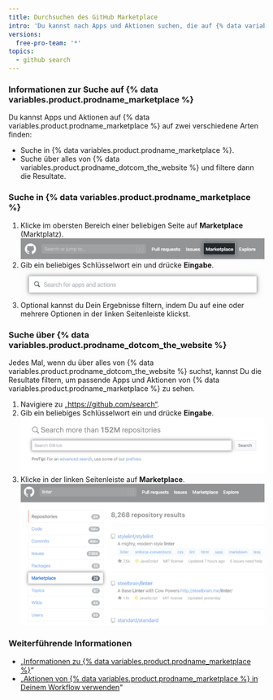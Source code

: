 ```yaml
---
title: Durchsuchen des GitHub Marketplace
intro: 'Du kannst nach Apps und Aktionen suchen, die auf {% data variables.product.prodname_marketplace %} verfügbar sind.'
versions:
  free-pro-team: '*'
topics:
  - github search
---
```


### Informationen zur Suche auf {% data variables.product.prodname_marketplace %}

Du kannst Apps und Aktionen auf {% data variables.product.prodname_marketplace %} auf zwei verschiedene Arten finden:

- Suche in {% data variables.product.prodname_marketplace %}.
- Suche über alles von {% data variables.product.prodname_dotcom_the_website %} und filtere dann die Resultate.

### Suche in {% data variables.product.prodname_marketplace %}

1. Klicke im obersten Bereich einer beliebigen Seite auf **Marketplace** (Marktplatz). ![Link zu Marketplace](/assets/images/help/search/marketplace-link.png)
2. Gib ein beliebiges Schlüsselwort ein und drücke **Eingabe**. ![Suche nach Linter auf{% data variables.product.prodname_marketplace %}](/assets/images/help/search/marketplace-apps-and-actions-search-field.png)
3. Optional kannst du Dein Ergebnisse filtern, indem Du auf eine oder mehrere Optionen in der linken Seitenleiste klickst.

### Suche über {% data variables.product.prodname_dotcom_the_website %}

Jedes Mal, wenn du über alles von {% data variables.product.prodname_dotcom_the_website %} suchst, kannst Du die Resultate filtern, um passende Apps und Aktionen von {% data variables.product.prodname_marketplace %} zu sehen.

1. Navigiere zu „https://github.com/search“.
2. Gib ein beliebiges Schlüsselwort ein und drücke **Eingabe**. ![Suchfeld](/assets/images/help/search/search-field.png)
3. Klicke in der linken Seitenleiste auf **Marketplace**. ![Suchergebnisse für Linter mit hervorgehobener Option "Marketplace-Seitenmenü"](/assets/images/help/search/marketplace-left-side-navigation.png)

### Weiterführende Informationen

- „[Informationen zu {% data variables.product.prodname_marketplace %}](/github/customizing-your-github-workflow/about-github-marketplace)“
- „[Aktionen von {% data variables.product.prodname_marketplace %} in Deinem Workflow verwenden](/actions/automating-your-workflow-with-github-actions/using-actions-from-github-marketplace-in-your-workflow)"

